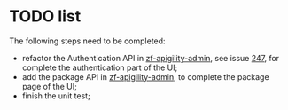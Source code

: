 TODO list
=========

The following steps need to be completed:

- refactor the Authentication API in [zf-apigility-admin](https://github.com/zfcampus/zf-apigility-admin), see issue [247](https://github.com/zfcampus/zf-apigility-admin/issues/247), for complete the authentication part of the UI;
- add the package API in [zf-apigility-admin](https://github.com/zfcampus/zf-apigility-admin), to complete the package page of the UI;
- finish the unit test;
